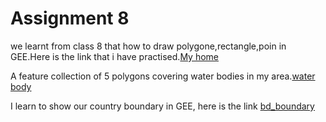 # Assignment 8
we learnt from class 8 that how to draw polygone,rectangle,poin in GEE.Here is the link that i have practised.[My home](https://code.earthengine.google.com/3cfaebab0ffb95d77118d420f6ba9d0d)

A feature collection of 5 polygons covering water bodies in my area.[water body](https://code.earthengine.google.com/651752cee30bae0a63d5eef804bce01a)

I learn to show our country boundary in GEE,
here is the link [bd_boundary](https://code.earthengine.google.com/7828beb76407c872dab1690e41d522d8)
